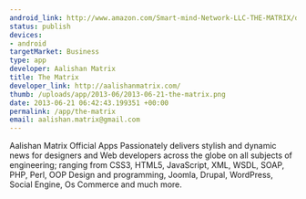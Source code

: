 ```yaml
--- 
android_link: http://www.amazon.com/Smart-mind-Network-LLC-THE-MATRIX/dp/B007N3Z47G
status: publish
devices: 
- android
targetMarket: Business
type: app
developer: Aalishan Matrix
title: The Matrix
developer_link: http://aalishanmatrix.com/
thumb: /uploads/app/2013-06/2013-06-21-the-matrix.png
date: 2013-06-21 06:42:43.199351 +00:00
permalink: /app/the-matrix
email: aalishan.matrix@gmail.com
---
```


Aalishan Matrix Official Apps Passionately delivers stylish and dynamic news for designers and Web developers across the globe on all subjects of engineering; ranging from CSS3, HTML5, JavaScript, XML, WSDL, SOAP, PHP, Perl, OOP Design and programming, Joomla, Drupal, WordPress, Social Engine, Os Commerce and much more.
